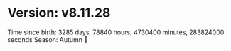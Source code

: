 # Version: v8.11.28
Time since birth: 3285 days, 78840 hours, 4730400 minutes, 283824000 seconds
Season: Autumn 🍁
